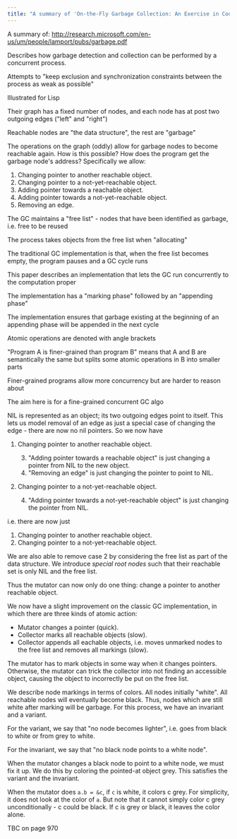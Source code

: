 ```yaml
---
title: "A summary of 'On-the-Fly Garbage Collection: An Exercise in Cooperation'"
---
```


A summary of: http://research.microsoft.com/en-us/um/people/lamport/pubs/garbage.pdf

Describes how garbage detection and collection can be performed by a concurrent process.

Attempts to "keep exclusion and synchronization constraints between the process as weak as possible"

Illustrated for Lisp

Their graph has a fixed number of nodes, and each node has at post two outgoing edges ("left" and "right")

Reachable nodes are "the data structure", the rest are "garbage"

The operations on the graph (oddly) allow for garbage nodes to become reachable again. How is this possible? How does the program get the garbage node's address? Specifically we allow:

1. Changing pointer to another reachable object.
2. Changing pointer to a not-yet-reachable object.
3. Adding pointer towards a reachable object.
4. Adding pointer towards a not-yet-reachable object.
5. Removing an edge.

The GC maintains a "free list" - nodes that have been identified as garbage, i.e. free to be reused

The process takes objects from the free list when "allocating"

The traditional GC implementation is that, when the free list becomes empty, the program pauses and a GC cycle runs

This paper describes an implementation that lets the GC run concurrently to the computation proper

The implementation has a "marking phase" followed by an "appending phase"

The implementation ensures that garbage existing at the beginning of an appending phase will be appended in the next cycle

Atomic operations are denoted with angle brackets <something atomic>

"Program A is finer-grained than program B" means that A and B are semantically the same but splits some atomic operations in B into smaller parts

Finer-grained programs allow more concurrency but are harder to reason about

The aim here is for a fine-grained concurrent GC algo

NIL is represented as an object; its two outgoing edges point to itself. This lets us model removal of an edge as just a special case of changing the edge - there are now no nil pointers. So we now have

1. Changing pointer to another reachable object.

   3. "Adding pointer towards a reachable object" is just changing a pointer from NIL to the new object.
   5. "Removing an edge" is just changing the pointer to point to NIL.

2. Changing pointer to a not-yet-reachable object.

   4. "Adding pointer towards a not-yet-reachable object" is just changing the pointer from NIL.

i.e. there are now just

1. Changing pointer to another reachable object.
2. Changing pointer to a not-yet-reachable object.

We are also able to remove case 2 by considering the free list as part of the data structure. We introduce _special root nodes_ such that their reachable set is only NIL and the free list.

Thus the mutator can now only do one thing: change a pointer to another reachable object.

We now have a slight improvement on the classic GC implementation, in which there are three kinds of atomic action:

* Mutator changes a pointer (quick).
* Collector marks all reachable objects (slow).
* Collector appends all eachable objects, i.e. moves unmarked nodes to the free list and removes all markings (slow).

The mutator has to mark objects in some way when it changes pointers. Otherwise, the mutator can trick the collector into not finding an accessible object, causing the object to incorrectly be put on the free list.

We describe node markings in terms of colors. All nodes initially "white". All reachable nodes will eventually become black. Thus, nodes which are still white after marking will be garbage. For this process, we have an invariant and a variant.

For the variant, we say that "no node becomes lighter", i.e. goes from black to white or from grey to white.

For the invariant, we say that "no black node points to a white node".

When the mutator changes a black node to point to a white node, we must fix it up. We do this by coloring the pointed-at object grey. This satisfies the variant and the invariant.

When the mutator does `a.b = &c`, if `c` is white, it colors c grey. For simplicity, it does not look at the color of `a`. But note that it cannot simply color c grey unconditionally - c could be black. If c is grey or black, it leaves the color alone.

TBC on page 970
